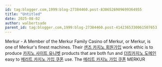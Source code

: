 ```yaml
---
id: tag:blogger.com,1999:blog-27384460.post-8306526909699364955
title: "Untitled"
date: 2025-08-02
author: walbertsade
parent_id: tag:blogger.com,1999:blog-27384460.post-4142365330061507653
---
```


Merkur - A Member of the Merkur Family Casino of
Merkur, or Merkur, is one of Merkur's finest machines. Their [샌즈 카지노 회원가입](https://septcasino.com/review/sands-casino/) work ethic is to produce [카지노 사이트 유니벳](https://aprcasino.com/) products that are both fun and [더킹카지노 도메인](https://septcasino.com/review/merit-casino/) easy to [메리트 카지노 가입 쿠폰](https://shootercasino.com/merit-casino/) use. The [메리트 카지노 가입 쿠폰](https://deccasino.com/review/merit-casino/) MERKUR